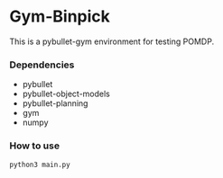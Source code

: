 # Gym-Binpick

This is a pybullet-gym environment for testing POMDP.

### Dependencies
- pybullet
- pybullet-object-models
- pybullet-planning
- gym
- numpy

### How to use
```Python
python3 main.py
```